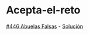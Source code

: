 # Acepta-el-reto

[#446 Abuelas Falsas](http://www.aceptaelreto.com/problem/statement.php?id=446) - [Solución](/soluciones/446_Abuelas_Falsas.java)
